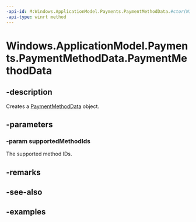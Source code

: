 ```yaml
---
-api-id: M:Windows.ApplicationModel.Payments.PaymentMethodData.#ctor(Windows.Foundation.Collections.IIterable{System.String})
-api-type: winrt method
---
```


<!-- Method syntax.
public PaymentMethodData.PaymentMethodData(IIterable<String> supportedMethodIds)
-->

# Windows.ApplicationModel.Payments.PaymentMethodData.PaymentMethodData

## -description
Creates a [PaymentMethodData](paymentmethoddata.md) object.

## -parameters

### -param supportedMethodIds
The supported method IDs.

## -remarks

## -see-also

## -examples

